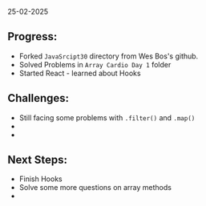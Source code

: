 25-02-2025

## Progress: 
* Forked `JavaSrcipt30` directory from Wes Bos's github.
* Solved Problems in `Array Cardio Day 1` folder
* Started React - learned about Hooks

## Challenges:
*  Still facing some problems with `.filter()` and `.map()`
*
*

## Next Steps:
* Finish Hooks
* Solve some more questions on array methods
* 
